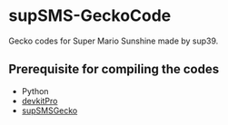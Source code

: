 # supSMS-GeckoCode
Gecko codes for Super Mario Sunshine made by sup39.

## Prerequisite for compiling the codes
- Python
- [devkitPro](https://github.com/devkitPro/installer/releases)
- [supSMSGecko](https://github.com/sup39/supSMSGecko)
